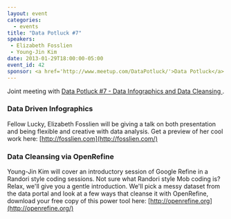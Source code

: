```yaml
---
layout: event
categories: 
  - events
title: "Data Potluck #7"
speakers:
 - Elizabeth Fosslien
 - Young-Jin Kim
date: 2013-01-29T18:00:00-05:00
event_id: 42
sponsor: <a href='http://www.meetup.com/DataPotluck/'>Data Potluck</a>
---
```


Joint meeting with [Data Potluck #7 - Data Infographics and Data Cleansing ](http://www.meetup.com/DataPotluck/events/101126942/).

### Data Driven Infographics 
Fellow Lucky, Elizabeth Fosslien will be giving a talk on both presentation and being flexible and creative with data analysis. Get a preview of her cool work here: [http://fosslien.com](http://fosslien.com/)

### Data Cleansing via OpenRefine
Young-Jin Kim will cover an introductory session of Google Refine in a Randori style coding sessions. Not sure what Randori style Mob coding is? Relax, we'll give you a gentle introduction. We'll pick a messy dataset from the data portal and look at a few ways that cleanse it with OpenRefine, download your free copy of this power tool here: [http://openrefine.org](http://openrefine.org/)